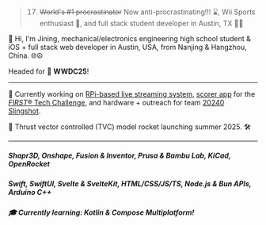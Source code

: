 > 17. ~~World's #1 procrastinator~~ Now anti-procrastinating!!! ⌛, Wii Sports enthusiast 🎾, and full stack student developer in Austin, TX 👨‍💻

👋 Hi, I'm Jining, mechanical/electronics engineering high school student & iOS + full stack web developer in Austin, USA, from Nanjing & Hangzhou, China. 🌐☮️

Headed for  **WWDC25**!

---

🤖 Currently working on [RPi-based live streaming system](https://github.com/JiningLiu/stream-cam), [scorer app](https://ftcscoring.app) for the [*FIRST*® Tech Challenge](https://www.firstinspires.org/robotics/ftc), and hardware + outreach for team [20240 Slingshot](https://slingshot20240.com).

🚀 Thrust vector controlled (TVC) model rocket launching summer 2025. 🛠️

---

##### Shapr3D, Onshape, Fusion & Inventor, Prusa & Bambu Lab, KiCad, OpenRocket

##### Swift, SwiftUI, Svelte & SvelteKit, HTML/CSS/JS/TS, Node.js & Bun APIs, Arduino C++

##### 🎓 Currently learning: Kotlin & Compose Multiplatform!
